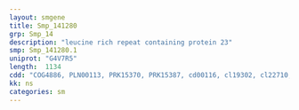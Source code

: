 ```yaml
---
layout: smgene
title: Smp_141280
grp: Smp_14
description: "leucine rich repeat containing protein 23"
smp: Smp_141280.1
uniprot: "G4V7R5"
length:  1134
cdd: "COG4886, PLN00113, PRK15370, PRK15387, cd00116, cl19302, cl22710, pfam12799, pfam13855"
kk: ns
categories: sm
---
```

